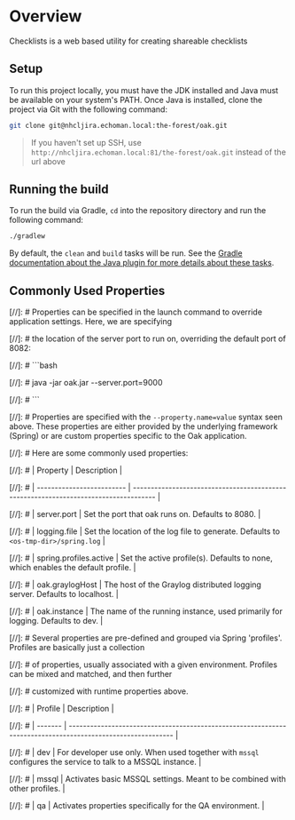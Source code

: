 # Overview
Checklists is a web based utility for creating shareable checklists

## Setup
To run this project locally, you must have the JDK installed and Java must be available on your 
system's PATH. Once Java is installed, clone the project via Git with the following command:
```bash
git clone git@nhcljira.echoman.local:the-forest/oak.git
```

> If you haven't set up SSH, use `http://nhcljira.echoman.local:81/the-forest/oak.git` instead of the url above

## Running the build
To run the build via Gradle, `cd` into the repository directory and run the following command:
```bash
./gradlew
```

By default, the `clean` and `build` tasks will be run. See the [Gradle documentation about the Java plugin
for more details about these tasks](https://docs.gradle.org/current/userguide/java_plugin.html).

## Commonly Used Properties

[//]: # Properties can be specified in the launch command to override application settings. Here, we are specifying

[//]: # the location of the server port to run on, overriding the default port of 8082:

[//]: # ```bash

[//]: #  java -jar oak.jar --server.port=9000

[//]: # ```


[//]: # Properties are specified with the `--property.name=value` syntax seen above. These properties are either provided by the underlying framework (Spring) or are custom properties specific to the Oak application.

[//]: # Here are some commonly used properties:


[//]: # | Property                  | Description                                                                          |

[//]: # | ------------------------- | ------------------------------------------------------------------------------------ |

[//]: # | server.port               | Set the port that oak runs on. Defaults to 8080.                                     |

[//]: # | logging.file              | Set the location of the log file to generate. Defaults to `<os-tmp-dir>/spring.log`  |

[//]: # | spring.profiles.active    | Set the active profile(s). Defaults to none, which enables the default profile.      |

[//]: # | oak.graylogHost           | The host of the Graylog distributed logging server. Defaults to localhost.           |

[//]: # | oak.instance              | The name of the running instance, used primarily for logging. Defaults to dev.       |


[//]: # Several properties are pre-defined and grouped via Spring 'profiles'. Profiles are basically just a collection

[//]: # of properties, usually associated with a given environment. Profiles can be mixed and matched, and then further

[//]: # customized with runtime properties above.


[//]: # | Profile | Description                                                                                                 |

[//]: # | ------- | ----------------------------------------------------------------------------------------------------------- |

[//]: # | dev     | For developer use only. When used together with `mssql` configures the service to talk to a MSSQL instance. |

[//]: # | mssql   | Activates basic MSSQL settings. Meant to be combined with other profiles.                                   |

[//]: # | qa      | Activates properties specifically for the QA environment.                                                   |
